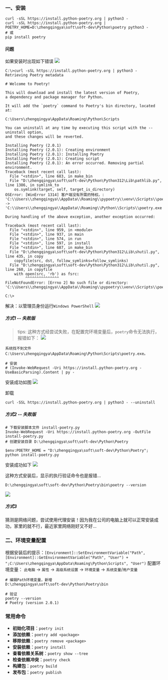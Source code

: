 ### 一、安装

```shell
curl -sSL https://install.python-poetry.org | python3 -
curl -sSL https://install.python-poetry.org | POETRY_HOME=D:\zhengqingya\soft\soft-dev\Python\poetry python3 -
# 或
pip install poetry
```

#### 问题

如果安装时出现如下错误
![](./images/02-安装_1736783057246.png)

```shell
C:\>curl -sSL https://install.python-poetry.org | python3 -
Retrieving Poetry metadata

# Welcome to Poetry!

This will download and install the latest version of Poetry,
a dependency and package manager for Python.

It will add the `poetry` command to Poetry's bin directory, located at:

C:\Users\zhengqingya\AppData\Roaming\Python\Scripts

You can uninstall at any time by executing this script with the --uninstall option,
and these changes will be reverted.

Installing Poetry (2.0.1)
Installing Poetry (2.0.1): Creating environment
Installing Poetry (2.0.1): Installing Poetry
Installing Poetry (2.0.1): Creating script
Installing Poetry (2.0.1): An error occurred. Removing partial environment.
Traceback (most recent call last):
  File "<stdin>", line 683, in make_bin
  File "D:\zhengqingya\soft\soft-dev\Python\Python312\Lib\pathlib.py", line 1386, in symlink_to
    os.symlink(target, self, target_is_directory)
OSError: [WinError 1314] 客户端没有所需的特权。: 'C:\\Users\\zhengqingya\\AppData\\Roaming\\pypoetry\\venv\\Scripts\\poetry.exe' -> 'C:\\Users\\zhengqingya\\AppData\\Roaming\\Python\\Scripts\\poetry.exe'

During handling of the above exception, another exception occurred:

Traceback (most recent call last):
  File "<stdin>", line 959, in <module>
  File "<stdin>", line 937, in main
  File "<stdin>", line 574, in run
  File "<stdin>", line 597, in install
  File "<stdin>", line 687, in make_bin
  File "D:\zhengqingya\soft\soft-dev\Python\Python312\Lib\shutil.py", line 435, in copy
    copyfile(src, dst, follow_symlinks=follow_symlinks)
  File "D:\zhengqingya\soft\soft-dev\Python\Python312\Lib\shutil.py", line 260, in copyfile
    with open(src, 'rb') as fsrc:
         ^^^^^^^^^^^^^^^
FileNotFoundError: [Errno 2] No such file or directory: 'C:\\Users\\zhengqingya\\AppData\\Roaming\\pypoetry\\venv\\Scripts\\poetry.exe'

C:\>
```

解决：以管理员身份运行`Windows PowerShell`
![](./images/02-安装_1736783139068.png)

##### 方式1 -- 失败版

> tips: 这种方式经尝试失败，在配置完环境变量后，`poetry`命令无法执行，报错如下：
> ![](./images/02-安装_1736784347836.png)

```
系统找不到文件 C:\Users\zhengqingya\AppData\Roaming\Python\Scripts\poetry.exe。
```

```shell
# 安装
# (Invoke-WebRequest -Uri https://install.python-poetry.org -UseBasicParsing).Content | py -
```

安装成功如图
![](./images/02-安装_1736784545191.png)

卸载

```shell
curl -SSL https://install.python-poetry.org | python3 - --uninstall
```

##### 方式2 -- 失败版

```shell
# 下载安装脚本文件 install-poetry.py
Invoke-WebRequest -Uri https://install.python-poetry.org -OutFile install-poetry.py
# 创建安装目录 D:\zhengqingya\soft\soft-dev\Python\Poetry

$env:POETRY_HOME = "D:\zhengqingya\soft\soft-dev\Python\Poetry"; python install-poetry.py
```

安装成功如下
![](./images/02-安装_1736785704300.png)

这种方式安装后，显示的执行验证命令也是报错...

```shell
D:\zhengqingya\soft\soft-dev\Python\Poetry\bin\poetry --version
```

![](./images/02-安装_1736786137315.png)

##### 方式3

猜测是网络问题，尝试使用代理安装！因为我在公司的电脑上就可以正常安装成功，家里的就不行，最近家里网络刚好又不好...

### 二、环境变量配置

根据安装后的提示：`[Environment]::SetEnvironmentVariable("Path", [Environment]::GetEnvironmentVariable("Path", "User") + ";C:\Users\zhengqingya\AppData\Roaming\Python\Scripts", "User")`
配置环境变量： `此电脑` -> `属性` -> `高级系统设置` -> `环境变量` -> `系统变量`/`用户变量`

```
# 编辑Path环境变量，新增
D:\zhengqingya\soft\soft-dev\Python\Poetry\bin

# 验证
poetry --version
# Poetry (version 2.0.1)
```

### 常用命令

- **初始化项目**：`poetry init`
- **添加依赖**：`poetry add <package>`
- **移除依赖**：`poetry remove <package>`
- **安装依赖**：`poetry install`
- **查看依赖关系树**：`poetry show --tree`
- **检查依赖冲突**：`poetry check`
- **构建包**：`poetry build`
- **发布包**：`poetry publish`

